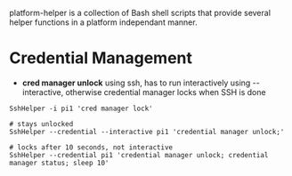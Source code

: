 platform-helper is a collection of Bash shell scripts that provide several helper functions in a platform independant manner.

# Credential Management
- **cred manager unlock** using ssh, has to run interactively using --interactive, otherwise credential manager locks when SSH is done
```
SshHelper -i pi1 'cred manager lock'

# stays unlocked
SshHelper --credential --interactive pi1 'credential manager unlock;'

# locks after 10 seconds, not interactive
SshHelper --credential pi1 'credential manager unlock; credential manager status; sleep 10'
```